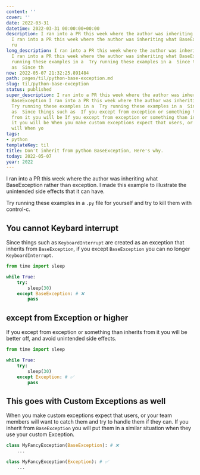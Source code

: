 ```yaml
---
content: ''
cover: ''
date: 2022-03-31
datetime: 2022-03-31 00:00:00+00:00
description: I ran into a PR this week where the author was inheriting what BaseException
  I ran into a PR this week where the author was inheriting what BaseException Try
  ru
long_description: I ran into a PR this week where the author was inheriting what BaseException
  I ran into a PR this week where the author was inheriting what BaseException Try
  running these examples in a  Try running these examples in a  Since things such
  as  Since th
now: 2022-05-07 21:32:25.891484
path: pages/til/python-base-exception.md
slug: til/python-base-exception
status: published
super_description: I ran into a PR this week where the author was inheriting what
  BaseException I ran into a PR this week where the author was inheriting what BaseException
  Try running these examples in a  Try running these examples in a  Since things such
  as  Since things such as  If you except from exception or something than inherits
  from it you will be If you except from exception or something than inherits from
  it you will be When you make custom exceptions expect that users, or your team members
  will When yo
tags:
- python
templateKey: til
title: Don't inherit from python BaseException, Here's why.
today: 2022-05-07
year: 2022
---
```


I ran into a PR this week where the author was inheriting what BaseException
rather than exception.  I made this example to illustrate the unintended side
effects that it can have.

Try running these examples in a `.py` file for yourself and try to kill them
with control-c.

## You cannot Keybard interrupt

Since things such as `KeyboardInterrupt` are created as an exception that
inherits from `BaseException`, if you except `BaseException` you can no longer
`KeyboardInterrupt`.

```python
from time import sleep

while True:
    try:
        sleep(30)
    except BaseException: # ❌
        pass
```

## except from Exception or higher

If you except from exception or something than inherits from it you will be
better off, and avoid unintended side effects.

```python
from time import sleep

while True:
    try:
        sleep(30)
    except Exception: # ✅
        pass
```

## This goes with Custom Exceptions as well

When you make custom exceptions expect that users, or your team members will
want to catch them and try to handle them if they can.  If you inherit from
`BaseException` you will put them in a similar situation when they use your
custom Exception.

```python
class MyFancyException(BaseException): # ❌
    ...

class MyFancyException(Exception): # ✅
    ...
```